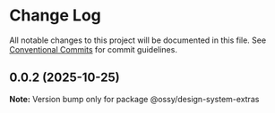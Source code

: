 # Change Log

All notable changes to this project will be documented in this file.
See [Conventional Commits](https://conventionalcommits.org) for commit guidelines.

## 0.0.2 (2025-10-25)

**Note:** Version bump only for package @ossy/design-system-extras
